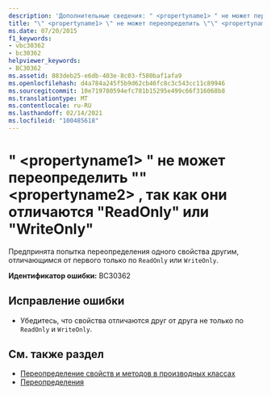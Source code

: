 ```yaml
---
description: 'Дополнительные сведения: " <propertyname1> " не может переопределить "" <propertyname2> , так как они отличаются "ReadOnly" или "WriteOnly"'
title: "\" <propertyname1> \" не может переопределить \"\" <propertyname2> , так как они отличаются \"ReadOnly\" или \"WriteOnly\""
ms.date: 07/20/2015
f1_keywords:
- vbc30362
- bc30362
helpviewer_keywords:
- BC30362
ms.assetid: 883deb25-e6db-403e-8c03-f580baf1afa9
ms.openlocfilehash: d4a784a245f5b9d62cb46fc8c3c543cc11c89946
ms.sourcegitcommit: 10e719780594efc781b15295e499c66f316068b8
ms.translationtype: MT
ms.contentlocale: ru-RU
ms.lasthandoff: 02/14/2021
ms.locfileid: "100485618"
---
```

# <a name="propertyname1-cannot-override-propertyname2-because-they-differ-by-readonly-or-writeonly"></a>" \<propertyname1> " не может переопределить "" \<propertyname2> , так как они отличаются "ReadOnly" или "WriteOnly"

Предпринята попытка переопределения одного свойства другим, отличающимся от первого только по `ReadOnly` или `WriteOnly`.  
  
 **Идентификатор ошибки:** BC30362  
  
## <a name="to-correct-this-error"></a>Исправление ошибки  
  
- Убедитесь, что свойства отличаются друг от друга не только по `ReadOnly` и `WriteOnly`.  
  
## <a name="see-also"></a>См. также раздел

- [Переопределение свойств и методов в производных классах](../programming-guide/language-features/objects-and-classes/inheritance-basics.md#overriding-properties-and-methods-in-derived-classes)
- [Переопределения](../language-reference/modifiers/overrides.md)
